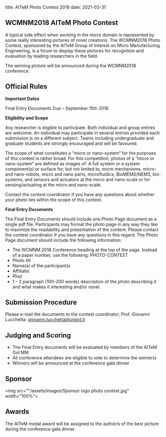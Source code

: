 title: AITeM Photo Contest 2018
date: 2021-03-31

## WCMNM2018 AITeM Photo Contest


A typical side effect when working in the micro domain is represented by some really interesting pictures of novel creations. The WCMNM2018 Photo Contest, sponsored by the AITeM Group of Interest on Micro Manufacturing Engineering, is a forum to display these pictures for recognition and evaluation by leading researchers in the field. 

The winning picture will be announced during the WCMNM2018 conference. 

## Official Rules


**Important Dates**

Final Entry Documents Due – September 15th 2018

**Eligibility and Scope**

Any researcher is eligible to participate. Both individual and group entries are welcome. An individual may participate in several entries provided each submission is on a different subject. Teams including undergraduate and graduate students are strongly encouraged and will be favoured.

The scope of what constitutes a “micro or nano-system” for the purposes of this contest is rather broad.  For this competition, photos of a “micro or nano-system” are defined as images of:
A full system or a system component(s) or surface for, but not limited to, micro mechanisms, micro- and nano-robots, micro and nano parts, microfluidics, BioMEMS/NEMS, bio-systems, and sensors and actuators at the micro and nano-scale or for sensing/actuating at the micro and nano-scale.

Contact the contest coordinator if you have any questions about whether your photo lies within the scope of this contest.

**Final Entry Documents**

The Final Entry Documents should include one Photo Page document as a single pdf file. Participants may format the photo page in any way they like to maximize the readability and presentation of the content. Please contact the contest coordinator if you have any questions in this regard. The Photo Page document should include the following information:
<ul>
    <li>The WCMNM 2018 Conference heading at the top of the page.  Instead of a paper number, use the following: PHOTO-CONTEST</li>
    <li>Photo titl</li>
    <li>Name(s) of the participant(s</li>
    <li>Affiliatio</li>
    <li>Phot</li>
    <li>1 – 2 paragraph (100-200 words) description of the photo describing it and what makes it interesting and/or novel.</li>
</ul>
    
## Submission Procedure


Please e-mail the documents to the contest coordinator, Prof. Giovanni Lucchetta: giovanni.lucchetta@unipd.it

## Judging and Scoring

<ul>
    <li>The Final Entry documents will be evaluated by members of the AITeM GoI MM</li>
    <li>All conference attendees are eligible to vote to determine the winner(s</li>
    <li>Winners will be announced at the conference gala dinner</li>
</ul>
    
## Sponsor


<img src=""/assets/images/Sponsor logo photo contest.jpg" width="100%">

## Awards


The AITeM medal award will be assigned to the author/s of the best picture during the conference gala dinner. 
